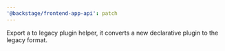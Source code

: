 ```yaml
---
'@backstage/frontend-app-api': patch
---
```


Export a to legacy plugin helper, it converts a new declarative plugin to the legacy format.
